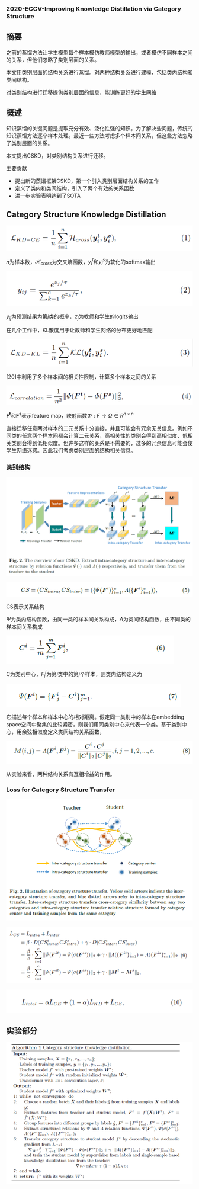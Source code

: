 ### 2020-ECCV-Improving Knowledge Distillation via Category Structure

## 摘要

之前的蒸馏方法让学生模型每个样本模仿教师模型的输出，或者模仿不同样本之间的关系，但他们忽略了类别层面的关系。

本文用类别层面的结构关系进行蒸馏。对两种结构关系进行建模，包括类内结构和类间结构。

对类别结构进行迁移提供类别层面的信息，能训练更好的学生网络

## 概述

知识蒸馏的关键问题是提取充分有效、泛化性强的知识。为了解决些问题，传统的知识蒸馏方法逐个样本处理。最近一些方法考虑多个样本间关系，但这些方法忽略了类别层面的关系。

本文提出CSKD，对类别结构关系进行迁移。



主要贡献

* 提出新的蒸馏框架CSKD，第一个引入类别层面结构关系的工作
* 定义了类内和类间结构，引入了两个有效的关系函数
* 进一步实验表明达到了SOTA



## Category Structure Knowledge Distillation

![image-20200901160432500](imgs/image-20200901160432500.png)

$n$为样本数，$\mathcal{H}_{cross}$为交叉熵函数，$y_i^t$和$y_i^s$为软化的softmax输出

![image-20200901160636344](imgs/image-20200901160636344.png)

$y_{ij}$为预测结果为第$j$类的概率，$z_j$为教师和学生的logits输出

在几个工作中，KL散度用于让教师和学生网络的分布更好地匹配

![image-20200901161029977](imgs/image-20200901161029977.png)

[20]中利用了多个样本间的相关性限制，计算多个样本之间的关系

![image-20200901161237085](imgs/image-20200901161237085.png)

$\mathbf{F^t}$和$\mathbf{F^s}$表示feature map，映射函数$\Phi:F \to \Omega\in R^{n\times n}$

直接迁移任意两对样本的二元关系十分直接，并且可能会有冗余无关信息。例如不同类的任意两个样本间都会计算二元关系，高相关性的类别会得到高相似度、低相关类别会得到低相似度。但许多这样的关系是不需要的，过多的冗余信息可能会使学生网络迷惑。因此我们考虑类别层面的结构相关信息。



### 类别结构

![image-20200901162208668](imgs/image-20200901162208668.png)

![image-20200901162328170](imgs/image-20200901162328170.png)

CS表示关系结构

$\Psi$为类内结构函数，由同一类的样本间关系构成，$\Lambda$为类间结构函数，由不同类的样本间关系构成

![image-20200901162916269](imgs/image-20200901162916269.png)

C为类别中心，$F_j^i$为第$i$类中的第$j$个样本，则类内结构定义为

![image-20200901163052569](imgs/image-20200901163052569.png)

它描述每个样本和样本中心的相对距离。假定同一类别中的样本在embedding space空间中聚集的比较紧密，则我们用同类别中心来代表一个类。基于类别中心，用余弦相似度定义类间结构关系函数，

![image-20200901163650862](imgs/image-20200901163650862.png)

从实验来看，两种结构关系有互相增益的作用。

### Loss for Category Structure Transfer

![image-20200901163918710](imgs/image-20200901163918710.png)

![image-20200901164001764](imgs/image-20200901164001764.png)

![image-20200901164020034](imgs/image-20200901164020034.png)





## 实验部分

![image-20200901164100570](imgs/image-20200901164100570.png)